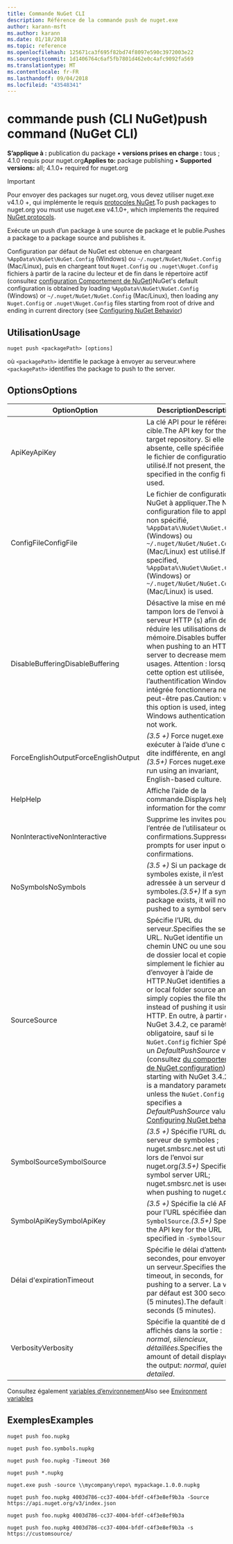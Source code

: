 ```yaml
---
title: Commande NuGet CLI
description: Référence de la commande push de nuget.exe
author: karann-msft
ms.author: karann
ms.date: 01/18/2018
ms.topic: reference
ms.openlocfilehash: 125671ca3f695f82bd74f8097e590c3972003e22
ms.sourcegitcommit: 1d1406764c6af5fb7801d462e0c4afc9092fa569
ms.translationtype: MT
ms.contentlocale: fr-FR
ms.lasthandoff: 09/04/2018
ms.locfileid: "43548341"
---
```

# <a name="push-command-nuget-cli"></a><span data-ttu-id="3596a-103">commande push (CLI NuGet)</span><span class="sxs-lookup"><span data-stu-id="3596a-103">push command (NuGet CLI)</span></span>

<span data-ttu-id="3596a-104">**S’applique à :** publication du package &bullet; **versions prises en charge :** tous ; 4.1.0 requis pour nuget.org</span><span class="sxs-lookup"><span data-stu-id="3596a-104">**Applies to:** package publishing &bullet; **Supported versions:** all; 4.1.0+ required for nuget.org</span></span>

> [!Important]
> <span data-ttu-id="3596a-105">Pour envoyer des packages sur nuget.org, vous devez utiliser nuget.exe v4.1.0 +, qui implémente le requis [protocoles NuGet](../api/nuget-protocols.md).</span><span class="sxs-lookup"><span data-stu-id="3596a-105">To push packages to nuget.org you must use nuget.exe v4.1.0+, which implements the required [NuGet protocols](../api/nuget-protocols.md).</span></span>

<span data-ttu-id="3596a-106">Exécute un push d’un package à une source de package et le publie.</span><span class="sxs-lookup"><span data-stu-id="3596a-106">Pushes a package to a package source and publishes it.</span></span>

<span data-ttu-id="3596a-107">Configuration par défaut de NuGet est obtenue en chargeant `%AppData%\NuGet\NuGet.Config` (Windows) ou `~/.nuget/NuGet/NuGet.Config` (Mac/Linux), puis en chargeant tout `Nuget.Config` ou `.nuget\Nuget.Config` fichiers à partir de la racine du lecteur et de fin dans le répertoire actif (consultez [configuration Comportement de NuGet](../consume-packages/configuring-nuget-behavior.md))</span><span class="sxs-lookup"><span data-stu-id="3596a-107">NuGet's default configuration is obtained by loading `%AppData%\NuGet\NuGet.Config` (Windows) or `~/.nuget/NuGet/NuGet.Config` (Mac/Linux), then loading any `Nuget.Config` or `.nuget\Nuget.Config` files starting from root of drive and ending in current directory (see [Configuring NuGet Behavior](../consume-packages/configuring-nuget-behavior.md))</span></span>

## <a name="usage"></a><span data-ttu-id="3596a-108">Utilisation</span><span class="sxs-lookup"><span data-stu-id="3596a-108">Usage</span></span>

```cli
nuget push <packagePath> [options]
```

<span data-ttu-id="3596a-109">où `<packagePath>` identifie le package à envoyer au serveur.</span><span class="sxs-lookup"><span data-stu-id="3596a-109">where `<packagePath>` identifies the package to push to the server.</span></span>

## <a name="options"></a><span data-ttu-id="3596a-110">Options</span><span class="sxs-lookup"><span data-stu-id="3596a-110">Options</span></span>

| <span data-ttu-id="3596a-111">Option</span><span class="sxs-lookup"><span data-stu-id="3596a-111">Option</span></span> | <span data-ttu-id="3596a-112">Description</span><span class="sxs-lookup"><span data-stu-id="3596a-112">Description</span></span> |
| --- | --- |
| <span data-ttu-id="3596a-113">ApiKey</span><span class="sxs-lookup"><span data-stu-id="3596a-113">ApiKey</span></span> | <span data-ttu-id="3596a-114">La clé API pour le référentiel cible.</span><span class="sxs-lookup"><span data-stu-id="3596a-114">The API key for the target repository.</span></span> <span data-ttu-id="3596a-115">Si elle est absente, celle spécifiée dans le fichier de configuration est utilisé.</span><span class="sxs-lookup"><span data-stu-id="3596a-115">If not present,  the one specified in the config file is used.</span></span> |
| <span data-ttu-id="3596a-116">ConfigFile</span><span class="sxs-lookup"><span data-stu-id="3596a-116">ConfigFile</span></span> | <span data-ttu-id="3596a-117">Le fichier de configuration de NuGet à appliquer.</span><span class="sxs-lookup"><span data-stu-id="3596a-117">The NuGet configuration file to apply.</span></span> <span data-ttu-id="3596a-118">Si non spécifié, `%AppData%\NuGet\NuGet.Config` (Windows) ou `~/.nuget/NuGet/NuGet.Config` (Mac/Linux) est utilisé.</span><span class="sxs-lookup"><span data-stu-id="3596a-118">If not specified, `%AppData%\NuGet\NuGet.Config` (Windows) or `~/.nuget/NuGet/NuGet.Config` (Mac/Linux) is used.</span></span>|
| <span data-ttu-id="3596a-119">DisableBuffering</span><span class="sxs-lookup"><span data-stu-id="3596a-119">DisableBuffering</span></span> | <span data-ttu-id="3596a-120">Désactive la mise en mémoire tampon lors de l’envoi à un serveur HTTP (s) afin de réduire les utilisations de la mémoire.</span><span class="sxs-lookup"><span data-stu-id="3596a-120">Disables buffering when pushing to an HTTP(s) server to decrease memory usages.</span></span> <span data-ttu-id="3596a-121">Attention : lorsque cette option est utilisée, l’authentification Windows intégrée fonctionnera ne peut-être pas.</span><span class="sxs-lookup"><span data-stu-id="3596a-121">Caution: when this option is used, integrated Windows authentication might not work.</span></span> |
| <span data-ttu-id="3596a-122">ForceEnglishOutput</span><span class="sxs-lookup"><span data-stu-id="3596a-122">ForceEnglishOutput</span></span> | <span data-ttu-id="3596a-123">*(3.5 +)* Force nuget.exe pour exécuter à l’aide d’une culture dite indifférente, en anglais.</span><span class="sxs-lookup"><span data-stu-id="3596a-123">*(3.5+)* Forces nuget.exe to run using an invariant, English-based culture.</span></span> |
| <span data-ttu-id="3596a-124">Help</span><span class="sxs-lookup"><span data-stu-id="3596a-124">Help</span></span> | <span data-ttu-id="3596a-125">Affiche l’aide de la commande.</span><span class="sxs-lookup"><span data-stu-id="3596a-125">Displays help information for the command.</span></span> |
| <span data-ttu-id="3596a-126">NonInteractive</span><span class="sxs-lookup"><span data-stu-id="3596a-126">NonInteractive</span></span> | <span data-ttu-id="3596a-127">Supprime les invites pour l’entrée de l’utilisateur ou de confirmations.</span><span class="sxs-lookup"><span data-stu-id="3596a-127">Suppresses prompts for user input or confirmations.</span></span> |
| <span data-ttu-id="3596a-128">NoSymbols</span><span class="sxs-lookup"><span data-stu-id="3596a-128">NoSymbols</span></span> | <span data-ttu-id="3596a-129">*(3.5 +)*  Si un package de symboles existe, il n’est pas adressée à un serveur de symboles.</span><span class="sxs-lookup"><span data-stu-id="3596a-129">*(3.5+)* If a symbols package exists, it will not be pushed to a symbol server.</span></span> |
| <span data-ttu-id="3596a-130">Source</span><span class="sxs-lookup"><span data-stu-id="3596a-130">Source</span></span> | <span data-ttu-id="3596a-131">Spécifie l’URL du serveur.</span><span class="sxs-lookup"><span data-stu-id="3596a-131">Specifies the server URL.</span></span> <span data-ttu-id="3596a-132">NuGet identifie un chemin UNC ou une source de dossier local et copie simplement le fichier au lieu d’envoyer à l’aide de HTTP.</span><span class="sxs-lookup"><span data-stu-id="3596a-132">NuGet identifies a UNC or local folder source and simply copies the file there instead of pushing it using HTTP.</span></span>  <span data-ttu-id="3596a-133">En outre, à partir de NuGet 3.4.2, ce paramètre est obligatoire, sauf si le `NuGet.Config` fichier Spécifie un *DefaultPushSource* valeur (consultez [du comportement de NuGet configuration](../consume-packages/configuring-nuget-behavior.md)).</span><span class="sxs-lookup"><span data-stu-id="3596a-133">Also, starting with NuGet 3.4.2, this is a mandatory parameter unless the `NuGet.Config` file specifies a *DefaultPushSource* value (see [Configuring NuGet behavior](../consume-packages/configuring-nuget-behavior.md)).</span></span> |
| <span data-ttu-id="3596a-134">SymbolSource</span><span class="sxs-lookup"><span data-stu-id="3596a-134">SymbolSource</span></span> | <span data-ttu-id="3596a-135">*(3.5 +)*  Spécifie l’URL du serveur de symboles ; nuget.smbsrc.net est utilisé lors de l’envoi sur nuget.org</span><span class="sxs-lookup"><span data-stu-id="3596a-135">*(3.5+)* Specifies the symbol server URL; nuget.smbsrc.net is used when pushing to nuget.org</span></span> |
| <span data-ttu-id="3596a-136">SymbolApiKey</span><span class="sxs-lookup"><span data-stu-id="3596a-136">SymbolApiKey</span></span> | <span data-ttu-id="3596a-137">*(3.5 +)*  Spécifie la clé API pour l’URL spécifiée dans `-SymbolSource`.</span><span class="sxs-lookup"><span data-stu-id="3596a-137">*(3.5+)* Specifies the API key for the URL specified in `-SymbolSource`.</span></span> |
| <span data-ttu-id="3596a-138">Délai d'expiration</span><span class="sxs-lookup"><span data-stu-id="3596a-138">Timeout</span></span> | <span data-ttu-id="3596a-139">Spécifie le délai d’attente, en secondes, pour envoyer vers un serveur.</span><span class="sxs-lookup"><span data-stu-id="3596a-139">Specifies the timeout, in seconds, for pushing to a server.</span></span> <span data-ttu-id="3596a-140">La valeur par défaut est 300 secondes (5 minutes).</span><span class="sxs-lookup"><span data-stu-id="3596a-140">The default is 300 seconds (5 minutes).</span></span> |
| <span data-ttu-id="3596a-141">Verbosity</span><span class="sxs-lookup"><span data-stu-id="3596a-141">Verbosity</span></span> | <span data-ttu-id="3596a-142">Spécifie la quantité de détails affichés dans la sortie : *normal*, *silencieux*, *détaillées*.</span><span class="sxs-lookup"><span data-stu-id="3596a-142">Specifies the amount of detail displayed in the output: *normal*, *quiet*, *detailed*.</span></span> |

<span data-ttu-id="3596a-143">Consultez également [variables d’environnement](cli-ref-environment-variables.md)</span><span class="sxs-lookup"><span data-stu-id="3596a-143">Also see [Environment variables](cli-ref-environment-variables.md)</span></span>

## <a name="examples"></a><span data-ttu-id="3596a-144">Exemples</span><span class="sxs-lookup"><span data-stu-id="3596a-144">Examples</span></span>

```cli
nuget push foo.nupkg

nuget push foo.symbols.nupkg

nuget push foo.nupkg -Timeout 360

nuget push *.nupkg

nuget.exe push -source \\mycompany\repo\ mypackage.1.0.0.nupkg

nuget push foo.nupkg 4003d786-cc37-4004-bfdf-c4f3e8ef9b3a -Source https://api.nuget.org/v3/index.json

nuget push foo.nupkg 4003d786-cc37-4004-bfdf-c4f3e8ef9b3a

nuget push foo.nupkg 4003d786-cc37-4004-bfdf-c4f3e8ef9b3a -s https://customsource/
```
